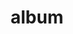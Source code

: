 ---
layout: album
resource: instagram
title: "album"
description: "masonry"
active: gallery
header-img: "img/gallery-bg.jpg"
album-title: "my 9th album"
images:
  - image_path: teamy_99/0/20210920_191403_242228139_1581601022181013_2038206486455308856_n.jpg
  - image_path: teamy_99/0/20210920_191403_242548481_4580321602020033_5916588600094885441_n.jpg
  - image_path: teamy_99/0/20210920_191403_242573431_3057753834506916_4845326917827230268_n.jpg
  - image_path: teamy_99/0/20220218_120830_274109672_143679898106311_1253457996972092222_n.jpg
  - image_path: teamy_99/0/20220225_092430_274540040_1114972385989477_9061779507051455636_n.jpg
  - image_path: teamy_99/0/20220307_143428_275376633_143505651484440_2430499840087623605_n.jpg
  - image_path: teamy_99/0/20220421_164718_278837854_2339781722830558_231386009917163912_n.jpg
  - image_path: teamy_99/0/20230413_210233_328396883_774792064289086_8438766217498017315_n.jpg
  - image_path: teamy_99/0/20230521_223605_347713515_730057725473956_4301778816055489687_n.jpg
  - image_path: teamy_99/0/20230521_223605_348437467_6067390863370420_2845864468372850744_n.jpg
  - image_path: teamy_99/0/20230602_120328_350637084_614823217269572_3395254699230234986_n.jpg
  - image_path: teamy_99/0/20230602_120328_350869406_263992136292589_2008807367536841296_n.jpg
  - image_path: teamy_99/0/20230907_110434_375827435_18365250208065911_4451922668295260080_n.jpg
  - image_path: teamy_99/0/20230907_110434_376617881_18365250217065911_5129316439973697552_n.jpg
  - image_path: teamy_99/0/20230907_110434_376618336_18365250199065911_1527611757838615508_n.jpg
  - image_path: teamy_99/0/20230907_110434_376834575_18365250226065911_2225847857452428104_n.jpg
  - image_path: teamy_99/0/20240318_132556_432654026_18401963290065911_5599895991303614776_n.jpg
  - image_path: teamy_99/0/20240330_124954_434286311_18403858480065911_7530335078876847690_n.jpg
  - image_path: teamy_99/0/20240330_124954_434315566_18403858489065911_5295284225568018577_n.jpg
  - image_path: teamy_99/0/20240330_124954_434325566_18403858471065911_3208234109556011363_n.jpg
  - image_path: teamy_99/0/20240418_123213_436199585_18406871443065911_7678533920811604456_n.jpg
  - image_path: teamy_99/0/20240418_123213_436258079_18406871452065911_4497906076146441663_n.jpg
  - image_path: teamy_99/0/20240418_123213_436314819_18406871470065911_9098149134458262363_n.jpg
  - image_path: teamy_99/0/20240418_123213_436424529_18406871461065911_4493807135431843285_n.jpg
  - image_path: teamy_99/0/20240514_144050_436142106_18411227611065911_5505296915994657008_n.jpg
  - image_path: teamy_99/0/20240514_144050_441536499_18411227602065911_706033977269452418_n.jpg
  - image_path: teamy_99/0/20240514_144050_441548183_18411227620065911_6017882612378090253_n.jpg
  - image_path: teamy_99/0/20240522_170644_445602357_18412537021065911_8763895896863804583_n.jpg
  - image_path: teamy_99/0/20240522_170644_445621949_18412537009065911_5973400965737675230_n.jpg
  - image_path: teamy_99/0/20241111_120643_466464353_18443536483065911_2779106517754020280_n.jpg
  - image_path: teamy_99/0/20241111_120643_466495896_18443536501065911_4823570393807315916_n.jpg
  - image_path: teamy_99/0/20241111_120643_466642694_18443536471065911_1512849291954052163_n.jpg
  - image_path: teamy_99/0/20241111_120643_466685251_18443536474065911_4503395546497343264_n.jpg
  - image_path: teamy_99/0/20241111_120643_466751757_18443536492065911_8565889349297706494_n.jpg
  - image_path: teamy_99/0/20250113_192923_473633563_18454870513065911_5807330979331757126_n.jpg
  - image_path: teamy_99/0/20250113_192923_473693025_18454870510065911_1459152750649682741_n.jpg
  - image_path: teamy_99/0/20250113_192923_473787319_18454870495065911_3481463289958809133_n.jpg
  - image_path: teamy_99/0/20250126_235353_472971357_18456984469065911_7926681759838184679_n.jpg
  - image_path: teamy_99/0/20250126_235353_475057186_18456984460065911_2275932692146751122_n.jpg
  - image_path: teamy_99/0/20250126_235353_475240718_18456984478065911_5050482124342786128_n.jpg
  - image_path: teamy_99/0/20250126_235353_475322893_18456984451065911_8729910827257698986_n.jpg
  - image_path: teamy_99/0/20250128_113224_475344034_18457211041065911_5972526762018885468_n.jpg
  - image_path: teamy_99/0/20250128_113224_475378830_18457211023065911_7638270756978406812_n.jpg
  - image_path: teamy_99/0/20250128_113224_475428600_18457211032065911_8713387965718661022_n.jpg
  - image_path: teamy_99/0/20250128_113224_475464233_18457211050065911_5917819081414327918_n.jpg
---